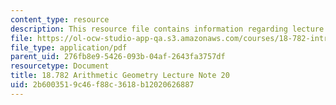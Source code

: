 ```yaml
---
content_type: resource
description: This resource file contains information regarding lecture 20.
file: https://ol-ocw-studio-app-qa.s3.amazonaws.com/courses/18-782-introduction-to-arithmetic-geometry-fall-2013/2b6003519c46f88c3618b12020626887_MIT18_782F13_lec20.pdf
file_type: application/pdf
parent_uid: 276fb8e9-5426-093b-04af-2643fa3757df
resourcetype: Document
title: 18.782 Arithmetic Geometry Lecture Note 20
uid: 2b600351-9c46-f88c-3618-b12020626887
---
```

